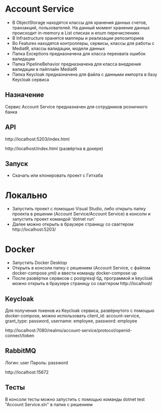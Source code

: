 # Account Service

- В ObjectStorage находятся классы для хранения данных счетов, транзакций, пользователей. На данный момент хранение данных происходит in-memory в List списках и enum перечислениях
- В Infrastructure хранятся мапперы и реализации репозиториев
- Во Features находятся контроллеры, сервисы, классы для работы с MediatR, классы валидации, модели данных
- Папка Exceptions предназначена для класса перехвата ошибок валидации
- Папка PipelineBehavior предназначена для класса внедрения валидации в пайплайн MediatR
- Папка Keycloak предназначена для файла с данными импорта в базу Keycloak сервиса

## Назначение

Сервис Account Service предназначен для сотрудников розничного банка

## API

http://localhost:5203/index.html

http://localhost/index.html (развёртка в докере)

## Запуск

- Скачать или клонировать проект с Гитхаба

# Локально

- Запустить проект с помощью Visual Studio, либо открыть папку проекта в решении (Account Service/Account Service) в консоли и запустить проект командой 'dotnet run'
- Далее можно открыть в браузере страницу со сваггером http://localhost:5203/

# Docker

- Запустить Docker Desktop
- Открыть в консоли папку с решением (Account Service, с файлом docker-compose.yml) и ввести команду docker-compose up
- После развёртки сервисов с postgresql бд, программой и keycloak можно открыть в браузере страницу со сваггером http://localhost/

## Keycloak

Для получения токенов из Keycloak сервиса, развёрнутого с помощью docker-compose, можно использовать client_id: account-service, grant_type: password, username: employee, password: employee

http://localhost:7080/realms/account-service/protocol/openid-connect/token

## RabbitMQ

Логин: user
Пароль: password

http://localhost:15672

## Тесты

В консоли тесты можно запустить с помощью команды dotnet test "Account Service.sln" в папке с решением